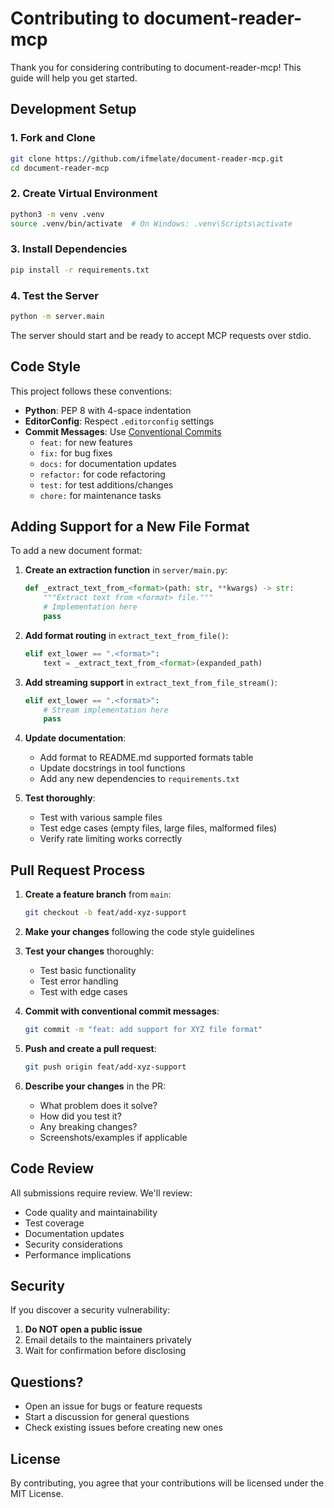 # Contributing to document-reader-mcp

Thank you for considering contributing to document-reader-mcp! This guide will help you get started.

## Development Setup

### 1. Fork and Clone

```bash
git clone https://github.com/ifmelate/document-reader-mcp.git
cd document-reader-mcp
```

### 2. Create Virtual Environment

```bash
python3 -m venv .venv
source .venv/bin/activate  # On Windows: .venv\Scripts\activate
```

### 3. Install Dependencies

```bash
pip install -r requirements.txt
```

### 4. Test the Server

```bash
python -m server.main
```

The server should start and be ready to accept MCP requests over stdio.

## Code Style

This project follows these conventions:

- **Python**: PEP 8 with 4-space indentation
- **EditorConfig**: Respect `.editorconfig` settings
- **Commit Messages**: Use [Conventional Commits](https://www.conventionalcommits.org/)
  - `feat:` for new features
  - `fix:` for bug fixes
  - `docs:` for documentation updates
  - `refactor:` for code refactoring
  - `test:` for test additions/changes
  - `chore:` for maintenance tasks

## Adding Support for a New File Format

To add a new document format:

1. **Create an extraction function** in `server/main.py`:
   ```python
   def _extract_text_from_<format>(path: str, **kwargs) -> str:
       """Extract text from <format> file."""
       # Implementation here
       pass
   ```

2. **Add format routing** in `extract_text_from_file()`:
   ```python
   elif ext_lower == ".<format>":
       text = _extract_text_from_<format>(expanded_path)
   ```

3. **Add streaming support** in `extract_text_from_file_stream()`:
   ```python
   elif ext_lower == ".<format>":
       # Stream implementation here
       pass
   ```

4. **Update documentation**:
   - Add format to README.md supported formats table
   - Update docstrings in tool functions
   - Add any new dependencies to `requirements.txt`

5. **Test thoroughly**:
   - Test with various sample files
   - Test edge cases (empty files, large files, malformed files)
   - Verify rate limiting works correctly

## Pull Request Process

1. **Create a feature branch** from `main`:
   ```bash
   git checkout -b feat/add-xyz-support
   ```

2. **Make your changes** following the code style guidelines

3. **Test your changes** thoroughly:
   - Test basic functionality
   - Test error handling
   - Test with edge cases

4. **Commit with conventional commit messages**:
   ```bash
   git commit -m "feat: add support for XYZ file format"
   ```

5. **Push and create a pull request**:
   ```bash
   git push origin feat/add-xyz-support
   ```

6. **Describe your changes** in the PR:
   - What problem does it solve?
   - How did you test it?
   - Any breaking changes?
   - Screenshots/examples if applicable

## Code Review

All submissions require review. We'll review:

- Code quality and maintainability
- Test coverage
- Documentation updates
- Security considerations
- Performance implications

## Security

If you discover a security vulnerability:

1. **Do NOT open a public issue**
2. Email details to the maintainers privately
3. Wait for confirmation before disclosing

## Questions?

- Open an issue for bugs or feature requests
- Start a discussion for general questions
- Check existing issues before creating new ones

## License

By contributing, you agree that your contributions will be licensed under the MIT License.


